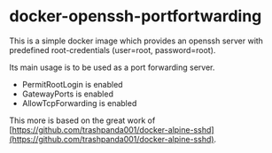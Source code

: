 # docker-openssh-portfortwarding

This is a simple docker image which provides an openssh server with predefined root-credentials (user=root, password=root).

Its main usage is to be used as a port forwarding server.

* PermitRootLogin is enabled
* GatewayPorts is enabled
* AllowTcpForwarding is enabled

This more is based on the great work of [https://github.com/trashpanda001/docker-alpine-sshd](https://github.com/trashpanda001/docker-alpine-sshd).
